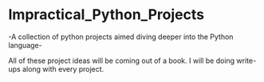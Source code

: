 # Impractical_Python_Projects
-A collection of python projects aimed diving deeper into the Python language-

All of these project ideas will be coming out of a book. I will be doing write-ups along with every project.
